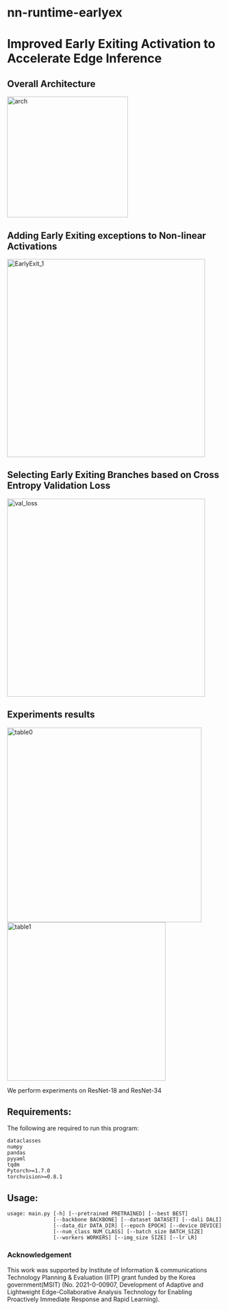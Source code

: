 # nn-runtime-earlyex

# Improved Early Exiting Activation to Accelerate Edge Inference

## Overall Architecture

<img width="282" alt="arch" src="https://user-images.githubusercontent.com/12655218/125258223-19c64f80-e339-11eb-9767-c46a1a507ecf.PNG">

## Adding Early Exiting exceptions to Non-linear Activations
<img width="462" alt="EarlyExit_1" src="https://user-images.githubusercontent.com/12655218/125258674-880b1200-e339-11eb-8f10-07fc36c5a764.PNG">

## Selecting Early Exiting Branches based on Cross Entropy Validation Loss
<img width="462" alt="val_loss" src="https://user-images.githubusercontent.com/12655218/125258547-6c077080-e339-11eb-9a97-925ce4ebbfa7.PNG">

## Experiments results
<img width="454" alt="table0" src="https://user-images.githubusercontent.com/12655218/125258818-aa049480-e339-11eb-9595-2035c9b03d40.PNG">
<img width="370" alt="table1" src="https://user-images.githubusercontent.com/12655218/125258822-aa9d2b00-e339-11eb-9ede-226c186ff05d.PNG">

We perform experiments on ResNet-18 and ResNet-34

## Requirements:
The following are required to run this program:
```
dataclasses
numpy
pandas
pyyaml
tqdm
Pytorch>=1.7.0
torchvision>=0.8.1

```

## Usage:
```
usage: main.py [-h] [--pretrained PRETRAINED] [--best BEST]
               [--backbone BACKBONE] [--dataset DATASET] [--dali DALI]
               [--data_dir DATA_DIR] [--epoch EPOCH] [--device DEVICE]
               [--num_class NUM_CLASS] [--batch_size BATCH_SIZE]
               [--workers WORKERS] [--img_size SIZE] [--lr LR] 
```

### Acknowledgement
This work was supported by Institute of Information & communications Technology Planning & Evaluation (IITP) grant funded by the Korea government(MSIT) (No. 2021-0-00907, Development of Adaptive and Lightweight Edge-Collaborative Analysis Technology for Enabling Proactively Immediate Response and Rapid Learning).

